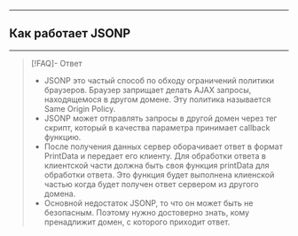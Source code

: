 ----
## Как работает JSONP
---
> [!FAQ]- Ответ
> - JSONP это частый способ по обходу ограничений политики браузеров. Браузер заприщает делать AJAX запросы, находящемося в другом домене. Эту политика называется Same Origin Policy.
> - JSONP может отправлять запросы в другой домен через тег скрипт, который в качества параметра принимает callback функцию. 
> - После получения данных сервер оборачивает ответ в формат PrintData и передает его клиенту. Для обработки ответа в клиентской части должна быть своя функция printData для обработки ответа. Это функция будет выполнена клиенской частью когда будет получен ответ сервером из другого домена.
> - Основной недостаток JSONP, то что он может быть не безопасным. Поэтому нужно достоверно знать, кому пренадлижит домен, с которого приходит ответ. 
